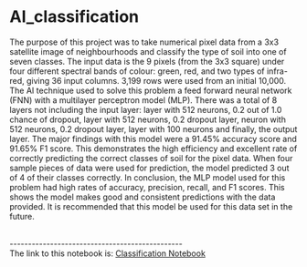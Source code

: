 # AI_classification
<p>The purpose of this project was to take numerical pixel data from a 3x3 satellite image of neighbourhoods and classify the type of soil into one of seven classes. The input data is the 9 pixels (from the 3x3 square) under four different spectral bands of colour: green, red, and two types of infra-red, giving 36 input columns. 3,199 rows were used from an initial 10,000. The AI technique used to solve this problem a feed forward neural network (FNN) with a multilayer perceptron model (MLP). There was a total of 8 layers not including the input layer: layer with 512 neurons, 0.2 out of 1.0 chance of dropout, layer with 512 neurons, 0.2 dropout layer, neuron with 512 neurons, 0.2 dropout layer, layer with 100 neurons and finally, the output layer. 
	The major findings with this model were a 91.45% accuracy score and 91.65% F1 score. This demonstrates the high efficiency and excellent rate of correctly predicting the correct classes of soil for the pixel data. When four sample pieces of data were used for prediction, the model predicted 3 out of 4 of their classes correctly. 
	In conclusion, the MLP model used for this problem had high rates of accuracy, precision, recall, and F1 scores. This shows the model makes good and consistent predictions with the data provided. It is recommended that this model be used for this data set in the future.

</p>
<br>-----------------------------------------------<br>
The link to this notebook is: <a href="https://github.com/meganegross/AI_classification/blob/main/miniP3.ipynb">Classification Notebook</a>
